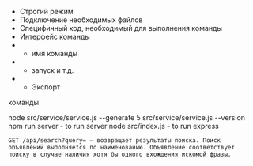 - Строгий режим
- Подключение необходимых файлов
- Специфичный код, необходимый для выполнения команды
- Интерфейс команды
- - имя команды
- - запуск и т.д.
- - Экспорт


команды

node src/service/service.js --generate 5
src/service/service.js --version
npm run server - to run server
node src/index.js - to run express


    GET /api/search?query= — возвращает результаты поиска. Поиск объявлений выполняется по наименованию. Объявление соответствует поиску в случае наличия хотя бы одного вхождения искомой фразы.

